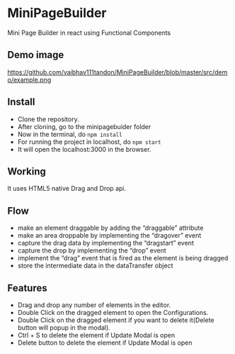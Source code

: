 # MiniPageBuilder

Mini Page Builder in react using Functional Components

## Demo image
https://github.com/vaibhav111tandon/MiniPageBuilder/blob/master/src/demo/example.png

## Install
- Clone the repository.
- After cloning, go to the minipagebuider folder
- Now in the terminal, do `npm install`
- For running the project in localhost, do `npm start`
- It will open the localhost:3000 in the browser.

## Working

It uses HTML5 native Drag and Drop api.

## Flow

- make an element draggable by adding the “draggable” attribute
- make an area droppable by implementing the “dragover” event
- capture the drag data by implementing the “dragstart” event
- capture the drop by implementing the “drop” event
- implement the “drag” event that is fired as the element is being dragged
- store the intermediate data in the dataTransfer object

## Features

- Drag and drop any number of elements in the editor.
- Double Click on the dragged element to open the Configurations.
- Double Click on the dragged element if you want to delete it(Delete button will popup in the modal).
- Ctrl + S to delete the element if Update Modal is open
- Delete button to delete the element if Update Modal is open
